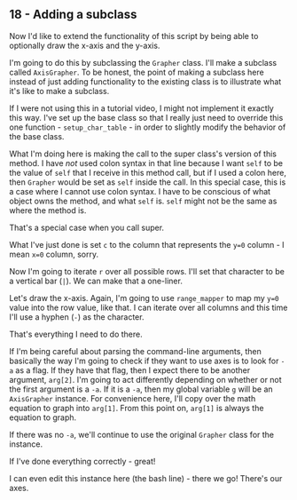 ## 18 - Adding a subclass

Now I'd like to extend the functionality of this script
by being able to optionally draw the x-axis and the y-axis.

I'm going to do this by subclassing the `Grapher` class.
I'll make a subclass called `AxisGrapher`.
To be honest, the point of making a subclass here instead of just
adding functionality to the existing class is to illustrate what it's
like to make a subclass.

If I were not using this in a tutorial video, I might not implement it
exactly this way.
I've set up the base class so that I really just need to override this
one function - `setup_char_table` - in order to slightly modify the
behavior of the base class.

What I'm doing here is making the call to the super class's version of
this method. I have *not* used colon syntax in that line because I
want `self` to be the value of `self` that I receive in this method
call, but if I used a colon here, then `Grapher` would be set as
`self` inside the call. In this special case, this is a case where I
cannot use colon syntax. I have to be conscious of what object owns
the method, and what `self` is. `self` might not be the same as
where the method is.

That's a special case when you call super.

What I've just done is set `c` to the column that represents the
`y=0` column - I mean `x=0` column, sorry.

Now I'm going to iterate `r` over all possible rows. I'll set that
character to be a vertical bar (`|`). We can make that a one-liner.

Let's draw the x-axis. Again, I'm going to use `range_mapper` to
map my `y=0` value into the row value, like that.
I can iterate over all columns and this time I'll use a hyphen
(`-`) as the character.

That's everything I need to do there.

If I'm being careful about parsing the command-line arguments, then
basically the way I'm going to check if they want to use axes is to
look for `-a` as a flag. If they have that flag, then I expect there
to be another argument, `arg[2]`.
I'm going to act differently depending on whether or not the first
argument is a `-a`.
If it is a `-a`, then my global variable `g` will be an `AxisGrapher`
instance. For convenience here, I'll copy over the math equation to
graph into `arg[1]`. From this point on, `arg[1]` is always the
equation to graph.

If there was no `-a`, we'll continue to use the original `Grapher`
class for the instance.

If I've done everything correctly - great!

I can even edit this instance here (the bash line) - there we go!
There's our axes.
